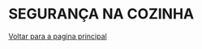 # SEGURANÇA NA COZINHA

[Voltar para a pagina principal](https://github.com/ibrahim-brumate/arranjo-alimentacao/)
